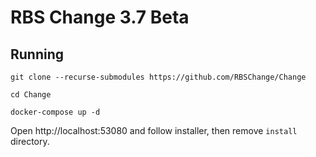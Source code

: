 # RBS Change 3.7 Beta

## Running

```
git clone --recurse-submodules https://github.com/RBSChange/Change

cd Change

docker-compose up -d
```

Open http://localhost:53080 and follow installer, then remove `install` directory.

